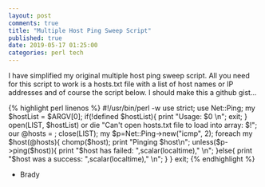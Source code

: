 ```yaml
---
layout: post
comments: true
title: "Multiple Host Ping Sweep Script"
published: true
date: 2019-05-17 01:25:00
categories: perl tech 
---
```


I have simplified my original multiple host ping sweep script. All you need for this script to work is a hosts.txt file with a list of host names or IP addresses and of course the script below.  I should make this a github gist...

{% highlight perl linenos %}
#!/usr/bin/perl -w
use strict;
use Net::Ping;
my $hostList = $ARGV[0];
if(!defined $hostList){
  print "Usage: $0 <List of hosts or IP addresses>\n";
  exit;
}
open(LIST, $hostList) or die "Can't open hosts.txt file to load into array: $!";
our @hosts = <LIST>;
close(LIST);
my $p=Net::Ping->new("icmp", 2);
foreach my $host(@hosts){
  chomp($host);
  print "Pinging $host\n";
  unless($p->ping($host)){
    print "$host has failed: ",scalar(localtime)," \n";
  }else{
    print "$host was a success: ",scalar(localtime)," \n";
  }
}
exit;
{% endhighlight %}

- Brady